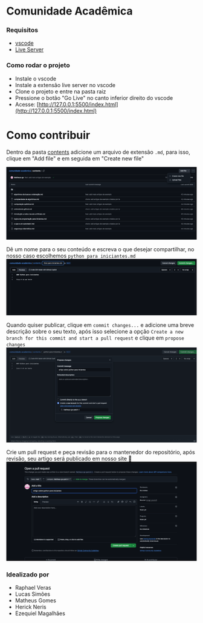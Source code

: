 # Comunidade Acadêmica
<!--  -->

### Requisitos

- [vscode](https://code.visualstudio.com/)
- [Live Server](https://marketplace.visualstudio.com/items?itemName=ritwickdey.LiveServer)

### Como rodar o projeto

- Instale o vscode
- Instale a extensão live server no vscode
- Clone o projeto e entre na pasta raiz
- Pressione o botão "Go Live" no canto inferior direito do vscode
- Acesse: [http://127.0.0.1:5500/index.html](http://127.0.0.1:5500/index.html)

# Como contribuir

Dentro da pasta [contents](https://github.com/Matheus-gs/comunidade-academica/tree/main/contents) adicione um arquivo de extensão `.md`, para isso, clique em "Add file" e em seguida em "Create new file"

![alt text](docs/image.png)

Dê um nome para o seu conteúdo e escreva o que desejar compartilhar, no nosso caso escolhemos `python para iniciantes.md`
![alt text](docs/image-1.png)

Quando quiser publicar, clique em `commit changes...` e adicione uma breve descrição sobre o seu texto, após isso selecione a opção `Create a new branch for this commit and start a pull request` e clique em `propose changes`
![alt text](docs/image-2.png)

Crie um pull request e peça revisão para o mantenedor do repositório, após revisão, seu artigo será publicado em nosso site 🚀
![alt text](docs/image-3.png)

### Idealizado por

- Raphael Veras
- Lucas Simões
- Matheus Gomes
- Herick Neris
- Ezequiel Magalhães
